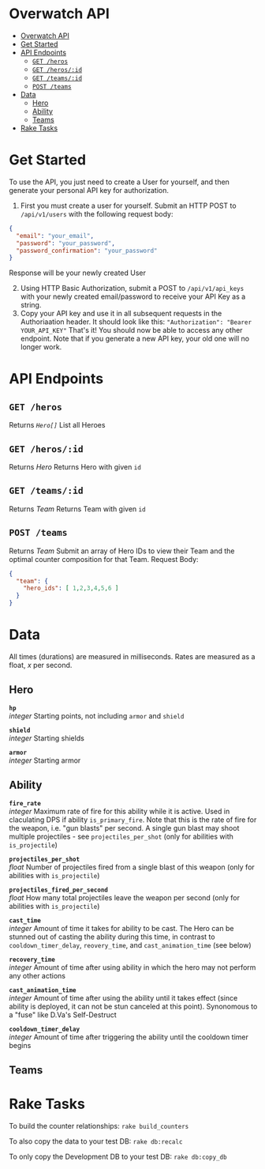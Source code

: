 # Overwatch API
- [Overwatch API](#overwatch-api)
- [Get Started](#get-started)
- [API Endpoints](#api-endpoints)
  - [`GET /heros`](#get-heros)
  - [`GET /heros/:id`](#get-herosid)
  - [`GET /teams/:id`](#get-teamsid)
  - [`POST /teams`](#post-teams)
- [Data](#data)
  - [Hero](#hero)
  - [Ability](#ability)
  - [Teams](#teams)
- [Rake Tasks](#rake-tasks)

# Get Started

To use the API, you just need to create a User for yourself, and then generate your personal API key for authorization.

1. First you must create a user for yourself. Submit an HTTP POST to `/api/v1/users` with the following request body:
  ```json
  {
    "email": "your_email",
    "password": "your_password",
    "password_confirmation": "your_password"
  }
  ```
  Response will be your newly created User

2. Using HTTP Basic Authorization, submit a POST to `/api/v1/api_keys` with your newly created email/password to receive your API Key as a string.
3. Copy your API key and use it in all subsequent requests in the Authoriaation header. It should look like this:
   `"Authorization": "Bearer YOUR_API_KEY"`
  That's it! You should now be able to access any other endpoint. Note that if you generate a new API key, your old one will no longer work.

# API Endpoints

## `GET /heros`
Returns *`Hero[]`*
List all Heroes

## `GET /heros/:id`
Returns *Hero*
Returns Hero with given `id`
## `GET /teams/:id`
Returns *Team*
Returns Team with given `id`

## `POST /teams`
Returns *Team*
Submit an array of Hero IDs to view their Team and the optimal counter composition for that Team.
Request Body:
```json
{
  "team": {
    "hero_ids": [ 1,2,3,4,5,6 ]
  }
}
```


# Data

All times (durations) are measured in milliseconds. Rates are measured as a float, *x* per second.

## Hero

__`hp`__  
*integer* Starting points, not including `armor` and `shield`

__`shield`__  
*integer* Starting shields

__`armor`__  
*integer* Starting armor


## Ability
__`fire_rate`__  
*integer* Maximum rate of fire for this ability while it is active. Used in claculating DPS if ability `is_primary_fire`.
Note that this is the rate of fire for the weapon, i.e. "gun blasts" per second. A single gun blast may shoot multiple projectiles - see `projectiles_per_shot` (only for abilities with `is_projectile`)

__`projectiles_per_shot`__  
*float* Number of projectiles fired from a single blast of this weapon (only for abilities with `is_projectile`)

__`projectiles_fired_per_second`__  
*float* How many total projectiles leave the weapon per second (only for abilities with `is_projectile`)

__`cast_time`__  
*integer* Amount of time it takes for ability to be cast. The Hero can be stunned out of casting the ability during this time, in contrast to `cooldown_timer_delay`, `reovery_time`, and `cast_animation_time` (see below)

__`recovery_time`__  
*integer* Amount of time after using ability in which the hero may not perform any other actions

__`cast_animation_time`__  
*integer* Amount of time after using the ability until it takes effect (since ability is deployed, it can not be stun canceled at this point). Synonomous to a "fuse" like D.Va's Self-Destruct

__`cooldown_timer_delay`__  
*integer* Amount of time after triggering the ability until the cooldown timer begins


## Teams

# Rake Tasks

To build the counter relationships:
`rake build_counters`

To also copy the data to your test DB:
`rake db:recalc`

To only copy the Development DB to your test DB:
`rake db:copy_db`